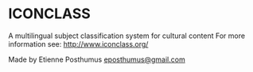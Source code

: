 # ICONCLASS

A multilingual subject classification system for cultural content
For more information see: http://www.iconclass.org/

Made by Etienne Posthumus <eposthumus@gmail.com>
